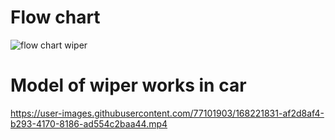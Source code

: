 
# Flow chart

![flow chart wiper](https://user-images.githubusercontent.com/77101903/168221038-5a83a338-2b48-4645-a1af-1c33a3ea11ca.PNG)
# Model of wiper works in car



https://user-images.githubusercontent.com/77101903/168221831-af2d8af4-b293-4170-8186-ad554c2baa44.mp4
